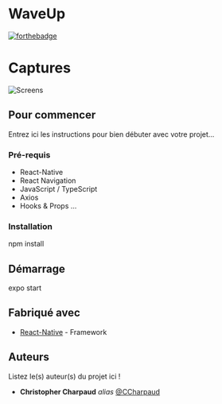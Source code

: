 # WaveUp

[![forthebadge](https://forthebadge.com/images/badges/built-with-love.svg)](https://forthebadge.com)

# Captures

![Screens](https://zupimages.net/up/20/11/5t6e.jpg)


## Pour commencer

Entrez ici les instructions pour bien débuter avec votre projet...

### Pré-requis

- React-Native
- React Navigation
- JavaScript / TypeScript
- Axios 
- Hooks & Props
...

### Installation

npm install

## Démarrage

expo start

## Fabriqué avec

* [React-Native](https://reactnative.dev) - Framework


## Auteurs
Listez le(s) auteur(s) du projet ici !
* **Christopher Charpaud** _alias_ [@CCharpaud](https://github.com/CCharpaud)



